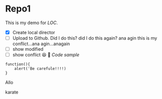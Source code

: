 # Repo1
This is my demo for *LOC*.
- [x] Create local director
- [ ] Upload to Github.  Did I do this? did I do this again? ana agin this is my conflict...ana agin...anagain
- [ ] show modified
- [ ] show conflict
:laughing:
:guitar:
*Code sample*
```
function(){
    alert('Be carefule!!!!)
}
```
Allo

karate


